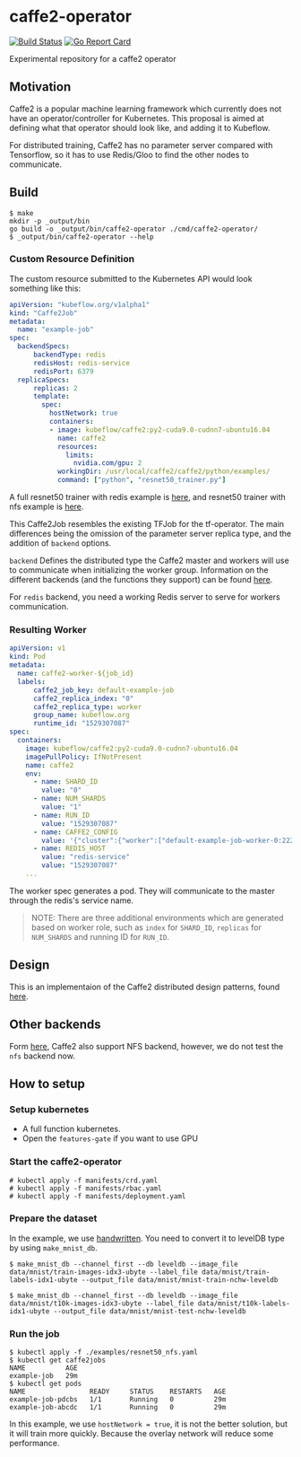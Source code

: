 # caffe2-operator
[![Build Status](https://travis-ci.com/kubeflow/caffe2-operator.svg?branch=master)](https://travis-ci.org/kubeflow/caffe2-operator) [![Go Report Card](https://goreportcard.com/badge/github.com/kubeflow/caffe2-operator)](https://goreportcard.com/report/github.com/kubeflow/caffe2-operator)

Experimental repository for a caffe2 operator

## Motivation
Caffe2 is a popular machine learning framework which currently does not have an operator/controller for Kubernetes. This proposal is aimed at defining what that operator should look like, and adding it to Kubeflow.

For distributed training, Caffe2 has no parameter server compared with Tensorflow, so it has to use Redis/Gloo to find the other nodes to communicate.

## Build
```
$ make
mkdir -p _output/bin
go build -o _output/bin/caffe2-operator ./cmd/caffe2-operator/
$ _output/bin/caffe2-operator --help

```

### Custom Resource Definition
The custom resource submitted to the Kubernetes API would look something like this:
```yaml
apiVersion: "kubeflow.org/v1alpha1"
kind: "Caffe2Job"
metadata:
  name: "example-job"
spec:
  backendSpecs:
      backendType: redis
      redisHost: redis-service
      redisPort: 6379
  replicaSpecs:
      replicas: 2
      template:
        spec:
          hostNetwork: true
          containers:
          - image: kubeflow/caffe2:py2-cuda9.0-cudnn7-ubuntu16.04
            name: caffe2
            resources:
              limits:
                nvidia.com/gpu: 2
            workingDir: /usr/local/caffe2/caffe2/python/examples/
            command: ["python", "resnet50_trainer.py"]
```

A full resnet50 trainer with redis example is [here](./examples/resnet50_redis.yaml), and resnet50 trainer with nfs example is [here](./examples/resnet50_nfs.yaml).

This Caffe2Job resembles the existing TFJob for the tf-operator.  The main differences being the omission of the parameter server replica type, and the addition of `backend` options.

`backend` Defines the distributed type the Caffe2 master and workers will use to communicate when initializing the worker group. Information on the different backends (and the functions they support) can be found [here](https://caffe2.ai/docs/distributed-training.html).

For `redis` backend, you need a working Redis server to serve for workers communication.

### Resulting Worker
```yaml
apiVersion: v1
kind: Pod
metadata:
  name: caffe2-worker-${job_id}
  labels:
      caffe2_job_key: default-example-job
      caffe2_replica_index: "0"
      caffe2_replica_type: worker
      group_name: kubeflow.org
      runtime_id: "1529307087"
spec:
  containers:
    image: kubeflow/caffe2:py2-cuda9.0-cudnn7-ubuntu16.04
    imagePullPolicy: IfNotPresent
    name: caffe2
    env:
      - name: SHARD_ID
        value: "0"
      - name: NUM_SHARDS
        value: "1"
      - name: RUN_ID
        value: "1529307087"
      - name: CAFFE2_CONFIG
        value: '{"cluster":{"worker":["default-example-job-worker-0:2222"]},"task":{"type":"worker","index":0}}'
      - name: REDIS_HOST
        value: "redis-service"
        value: "1529307087"
    ...
```

The worker spec generates a pod. They will communicate to the master through the redis's service name.

>NOTE: There are three additional environments which are generated based on worker role, such as `index` for `SHARD_ID`, `replicas` for `NUM_SHARDS` and running ID for `RUN_ID`.

## Design
This is an implementaion of the Caffe2 distributed design patterns, found [here](https://caffe2.ai/docs/SynchronousSGD.html).

## Other backends

Form [here](https://caffe2.ai/docs/distributed-training.html), Caffe2 also support NFS backend, however, we do not test the `nfs` backend now. 

## How to setup

### Setup kubernetes
* A full function kubernetes.
* Open the `features-gate` if you want to use GPU

### Start the caffe2-operator

```
# kubectl apply -f manifests/crd.yaml
# kubectl apply -f manifests/rbac.yaml
# kubectl apply -f manifests/deployment.yaml
```

### Prepare the dataset

In the example, we use [handwritten](http://yann.lecun.com/exdb/mnist/). You need to convert it to levelDB type by using `make_mnist_db`.
```
$ make_mnist_db --channel_first --db leveldb --image_file data/mnist/train-images-idx3-ubyte --label_file data/mnist/train-labels-idx1-ubyte --output_file data/mnist/mnist-train-nchw-leveldb 

$ make_mnist_db --channel_first --db leveldb --image_file data/mnist/t10k-images-idx3-ubyte --label_file data/mnist/t10k-labels-idx1-ubyte --output_file data/mnist/mnist-test-nchw-leveldb 
```

### Run the job

```
$ kubectl apply -f ./examples/resnet50_nfs.yaml
$ kubectl get caffe2jobs
NAME          AGE
example-job   29m
$ kubectl get pods
NAME                READY     STATUS    RESTARTS   AGE
example-job-pdcbs   1/1       Running   0          29m
example-job-abcdc   1/1       Running   0          29m
```

In this example, we use `hostNetwork = true`, it is not the better solution, but it will train more quickly. Because the overlay network will reduce some performance.
